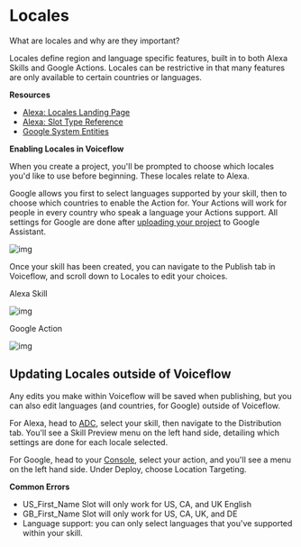 # Locales

What are locales and why are they important?

Locales define region and language specific features, built in to both Alexa Skills and Google Actions. Locales can be restrictive in that many features are only available to certain countries or languages.

**Resources**

- [Alexa: Locales Landing Page](https://developer.amazon.com/alexa-skills-kit/locales)
- [Alexa: Slot Type Reference](https://developer.amazon.com/docs/custom-skills/slot-type-reference.html)
- [Google System Entities](https://cloud.google.com/dialogflow-enterprise/docs/reference/system-entities)

**Enabling Locales in Voiceflow**

When you create a project, you'll be prompted to choose which locales you'd like to use before beginning. These locales relate to Alexa.

Google allows you first to select languages supported by your skill, then to choose which countries to enable the Action for. Your Actions will work for people in every country who speak a language your Actions support. All settings for Google are done after [uploading your project](https://learn.voiceflow.com/en/articles/2705386-uploading-your-project-to-google-assistant) to Google Assistant.

![img](https://cdn.zappy.app/24419fa3b69b79a0c509253f8a7564a0.png)

Once your skill has been created, you can navigate to the Publish tab in Voiceflow, and scroll down to Locales to edit your choices.


Alexa Skill  

![img](https://cdn.zappy.app/a81d2917b556de9dd8db8c186be9c08b.png)


Google Action  

![img](https://cdn.zappy.app/f8dd39ebb389a37240e10441ed2b6d95.png)

## Updating Locales outside of Voiceflow

Any edits you make within Voiceflow will be saved when publishing, but you can also edit languages (and countries, for Google) outside of Voiceflow.

For Alexa, head to [ADC](https://developer.amazon.com/alexa/console/ask), select your skill, then navigate to the Distribution tab. You'll see a Skill Preview menu on the left hand side, detailing which settings are done for each locale selected.

For Google, head to your [Console](http://console.actions.google.com/), select your action, and you'll see a menu on the left hand side. Under Deploy, choose Location Targeting.

**Common Errors**

- US_First_Name Slot will only work for US, CA, and UK English
- GB_First_Name Slot will only work for US, CA, UK, and DE
- Language support: you can only select languages that you've supported within your skill.